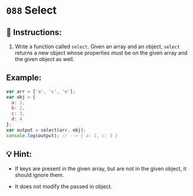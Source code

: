 # `088` Select

## 📝 Instructions:

1. Write a function called `select`. Given an array and an object, `select` returns a new object whose properties must be on the given array and the given object as well. 

## Example:

```js
var arr = ['a', 'c', 'e'];
var obj = {
  a: 1,
  b: 2,
  c: 3,
  d: 4
};
var output = select(arr, obj);
console.log(output); // --> { a: 1, c: 3 }
```

## 💡 Hint:

+ If keys are present in the given array, but are not in the given object, it should ignore them. 

+ It does not modify the passed in object.
